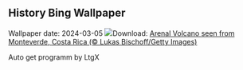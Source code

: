 ## History Bing Wallpaper
Wallpaper date: 2024-03-05
![](https://www.bing.com/th?id=OHR.ArenalCostaRica_EN-CA8547140342_UHD.jpg&w=1000)Download: [Arenal Volcano seen from Monteverde, Costa Rica (© Lukas Bischoff/Getty Images)](https://www.bing.com/th?id=OHR.ArenalCostaRica_EN-CA8547140342_UHD.jpg)

Auto get programm by LtgX
